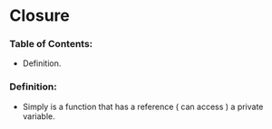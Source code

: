# Closure

### Table of Contents:
  - Definition.



### Definition: 
  - Simply is a function that has a reference ( can access ) a private variable.
